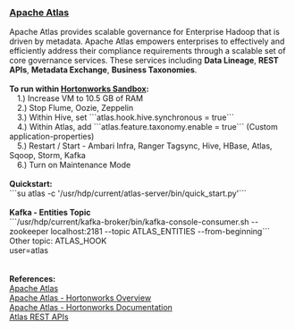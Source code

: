 <H3><a href="http://atlas.incubator.apache.org/">Apache Atlas</a></H3> 
Apache Atlas provides scalable governance for Enterprise Hadoop that is driven by metadata. Apache Atlas empowers enterprises to effectively and efficiently address their compliance requirements through a scalable set of core governance services. These services including <b>Data Lineage</b>, <b>REST APIs</b>, <b>Metadata Exchange</b>, <b>Business Taxonomies</b>.     
<br>
<br><b>To run within <a href="http://hortonworks.com/downloads/#sandbox">Hortonworks Sandbox</a>:</b>
<br>&ensp;&ensp;1.) Increase VM to 10.5 GB of RAM
<br>&ensp;&ensp;2.) Stop Flume, Oozie, Zeppelin
<br>&ensp;&ensp;3.) Within Hive, set ```atlas.hook.hive.synchronous = true```
<br>&ensp;&ensp;4.) Within Atlas, add ```atlas.feature.taxonomy.enable = true```  (Custom application-properties) 
<br>&ensp;&ensp;5.) Restart / Start - Ambari Infra, Ranger Tagsync, Hive, HBase, Atlas, Sqoop, Storm, Kafka
<br>&ensp;&ensp;6.) Turn on Maintenance Mode
<br>
<br><b>Quickstart:</b>
<br>```su atlas -c '/usr/hdp/current/atlas-server/bin/quick_start.py'```
<br>
<br><b>Kafka - Entities Topic</b>
<br>```/usr/hdp/current/kafka-broker/bin/kafka-console-consumer.sh --zookeeper localhost:2181 --topic ATLAS_ENTITIES --from-beginning```
<br>Other topic: ATLAS_HOOK
<br>user=atlas
<br>
<br>
<br><b>References:</b>
<br><a href="http://atlas.incubator.apache.org/">Apache Atlas</a>
<br><a href="http://hortonworks.com/apache/atlas/">Apache Atlas - Hortonworks Overview</a>
<br><a href="https://docs.hortonworks.com/HDPDocuments/HDP2/HDP-2.5.0/bk_data-governance/content/ch_hdp_data_governance_overview.html">Apache Atlas - Hortonworks Documentation</a>
<br><a href="https://docs.hortonworks.com/HDPDocuments/HDP2/HDP-2.5.0/bk_data-governance/content/ch_appendix_atlas_rest_api.html">Atlas REST APIs</a>
